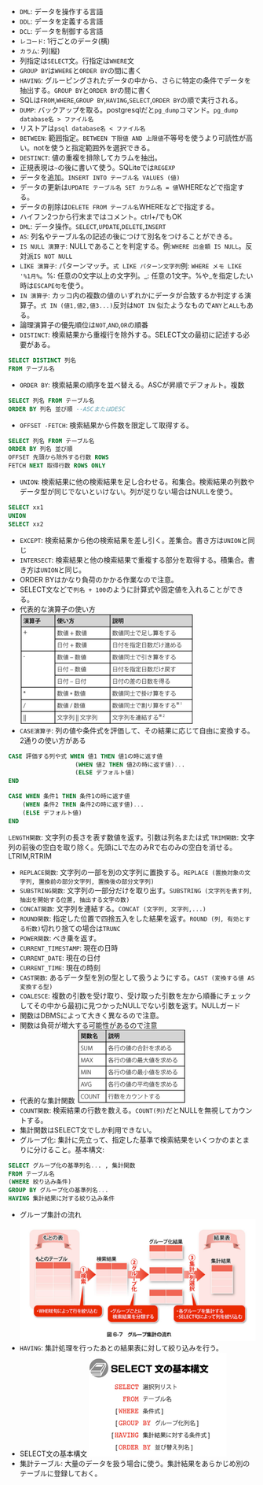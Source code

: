 - `DML`: データを操作する言語
- `DDL`: データを定義する言語
- `DCL`: データを制御する言語
- `レコード`: 1行ごとのデータ(横)
- `カラム`: 列(縦)
- 列指定は`SELECT`文。行指定は`WHERE`文
- `GROUP BY`は`WHERE`と`ORDER BY`の間に書く
- `HAVING`: グルーピングされたデータの中から、さらに特定の条件でデータを抽出する。`GROUP BY`と`ORDER BY`の間に書く
- SQLは`FROM`,`WHERE`,`GROUP BY`,`HAVING`,`SELECT`,`ORDER BY`の順で実行される。
- `DUMP`: バックアップを取る。postgresqlだと`pg_dump`コマンド。`pg_dump database名 > ファイル名`
- リストアは`psql database名 < ファイル名`
- `BETWEEN`: 範囲指定。`BETWEEN 下限値 AND 上限値`不等号を使うより可読性が高い。notを使うと指定範囲外を選択できる。
- `DESTINCT`: 値の重複を排除してカラムを抽出。
- 正規表現は`~`の後に書いて使う。SQLiteでは`REGEXP`
- データを追加。`INSERT INTO テーブル名 VALUES (値)`
- データの更新は`UPDATE テーブル名 SET カラム名 = 値`WHEREなどで指定する。
- データの削除は`DELETE FROM テーブル名`WHEREなどで指定する。
- ハイフン2つから行末まではコメント。ctrl+/でもOK
- `DML`: データ操作。`SELECT`,`UPDATE`,`DELETE`,`INSERT`
- `AS`: 列名やテーブル名の記述の後につけて別名をつけることができる。
- `IS NULL 演算子`: NULLであることを判定する。例:`WHERE 出金額 IS NULL`。反対派`IS NOT NULL`
- `LIKE 演算子`: パターンマッチ。`式 LIKE パターン文字列`例: `WHERE メモ LIKE '%1月%`。%: 任意の0文字以上の文字列。_: 任意の1文字。%や_を指定したい時は`ESCAPE句`を使う。
- `IN 演算子`: カッコ内の複数の値のいずれかにデータが合致するか判定する演算子。`式 IN (値1,値2,値3...)`反対は`NOT IN` 似たようなもので`ANY`と`ALL`もある。
- 論理演算子の優先順位は`NOT`,`AND`,`OR`の順番
- `DISTINCT`: 検索結果から重複行を除外する。SELECT文の最初に記述する必要がある。
```sql
SELECT DISTINCT 列名
FROM テーブル名
```
- `ORDER BY`: 検索結果の順序を並べ替える。ASCが昇順でデフォルト。複数
```sql
SELECT 列名 FROM テーブル名
ORDER BY 列名 並び順 --ASCまたはDESC
```
- `OFFSET -FETCH`: 検索結果から件数を限定して取得する。
```sql
SELECT 列名 FROM テーブル名
ORDER BY 列名 並び順
OFFSET 先頭から除外する行数 ROWS
FETCH NEXT 取得行数 ROWS ONLY
```
- `UNION`: 検索結果に他の検索結果を足し合わせる。和集合。検索結果の列数やデータ型が同じでないといけない。列が足りない場合はNULLを使う。
```sql
SELECT xx1
UNION
SELECT xx2
```
- `EXCEPT`: 検索結果から他の検索結果を差し引く。差集合。書き方は`UNION`と同じ
- `INTERSECT`: 検索結果と他の検索結果で重複する部分を取得する。積集合。書き方は`UNION`と同じ。
- ORDER BYはかなり負荷のかかる作業なので注意。
- SELECT文などで`列名 + 100`のように計算式や固定値を入れることができる。
- 代表的な演算子の使い方
![Alt text](image-1.png)
- `CASE演算子`: 列の値や条件式を評価して、その結果に応じて自由に変換する。2通りの使い方がある
```sql
CASE 評価する列や式 WHEN 値1 THEN 値1の時に返す値
                   (WHEN 値2 THEN 値2の時に返す値)...
                   (ELSE デフォルト値)
END
```
```sql
CASE WHEN 条件1 THEN 条件1の時に返す値
    (WHEN 条件2 THEN 条件2の時に返す値)...
    (ELSE デフォルト値)
END
```
`LENGTH関数`: 文字列の長さを表す数値を返す。引数は列名または式
`TRIM関数`: 文字列の前後の空白を取り除く。先頭にLで左のみRで右のみの空白を消せる。LTRIM,RTRIM
- `REPLACE関数`: 文字列の一部を別の文字列に置換する。`REPLACE (置換対象の文字列, 置換前の部分文字列, 置換後の部分文字列)`
- `SUBSTRING関数`: 文字列の一部分だけを取り出す。`SUBSTRING (文字列を表す列, 抽出を開始する位置, 抽出する文字の数)`
- `CONCAT関数`: 文字列を連結する。`CONCAT (文字列, 文字列,...)`
- `ROUND関数`: 指定した位置で四捨五入をした結果を返す。`ROUND (列, 有効とする桁数)`切れり捨ての場合は`TRUNC`
- `POWER関数`: べき乗を返す。
- `CURRENT_TIMESTAMP`: 現在の日時
- `CURRENT_DATE`: 現在の日付
- `CURRENT_TIME`: 現在の時刻
- `CAST関数`: あるデータ型を別の型として扱うようにする。`CAST (変換する値 AS 変換する型)`
- `COALESCE`: 複数の引数を受け取り、受け取った引数を左から順番にチェックしてその中から最初に見つかったNULLでない引数を返す。NULLガード
- 関数はDBMSによって大きく異なるので注意。
- 関数は負荷が増大する可能性があるので注意
- 代表的な集計関数
![Alt text](image-2.png)
- `COUNT関数`: 検索結果の行数を数える。`COUNT(列)`だとNULLを無視してカウントする。
- 集計関数はSELECT文でしか利用できない。
- グループ化: 集計に先立って、指定した基準で検索結果をいくつかのまとまりに分けること。基本構文:
```sql
SELECT グループ化の基準列名... , 集計関数
FROM テーブル名
(WHERE 絞り込み条件)
GROUP BY グループ化の基準列名...
HAVING 集計結果に対する絞り込み条件
```
- グループ集計の流れ
![Alt text](image-3.png)
- `HAVING`: 集計処理を行ったあとの結果表に対して絞り込みを行う。
- SELECT文の基本構文
![Alt text](image-4.png)
- 集計テーブル: 大量のデータを扱う場合に使う。集計結果をあらかじめ別のテーブルに登録しておく。